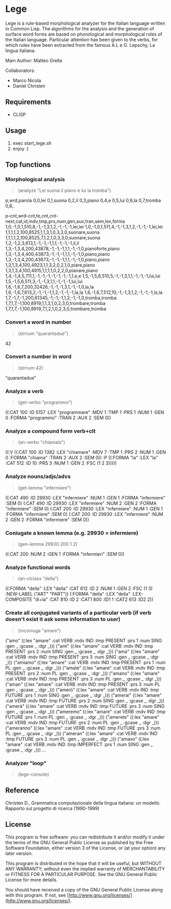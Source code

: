 # Lege 

Lege is a rule-based morphological analyzer for the Italian language written in Common Lisp.
The algorithms for the analysis and the generation of surface word forms are based on phonological and morphological rules of the Italian language. Particular attention has been given to the verbs, for which rules have been extracted from the famous A.L e G. Lepschy, La lingua italiana.

Main Author: Matteo Grella

Collaborators: 
- Marco Nicola
- Daniel Christen

## Requirements

- CLISP

## Usage

1. exec start_lege.sh
2. enjoy :)

## Top functions

### Morphological analysis
> (analyze "Lei suona il piano e lui la tromba")
> 
p,wrd,parola
0,0,lei
0,1,suona
0,2,il
0,3,piano
0,4,e
0,5,lui
0,6,la
0,7,tromba
0,8,.

p-cnt,wrd-cnt,te,cnt,cnt-next,cat,id,mdv,tmp,prs,num,gen,aux,tran,sem,lex,forma
1,0,-1,0,1,510,8,-1,-1,3,1,2,-1,-1,-1,lei,lei
1,0,-1,0,1,511,4,-1,-1,3,1,2,-1,-1,-1,lei,lei
1,1,1,1,2,100,8525,1,1,3,1,0,3,3,0,suonare,suona
1,1,1,1,2,100,8525,7,1,2,1,0,3,3,0,suonare,suona
1,2,-1,2,3,613,1,-1,-1,-1,1,1,-1,-1,-1,il,il
1,3,-1,3,4,200,43878,-1,-1,-1,1,1,-1,-1,0,pianoforte,piano
1,3,-1,3,4,400,43873,-1,-1,-1,1,1,-1,-1,0,piano,piano
1,3,-1,3,4,200,43873,-1,-1,-1,1,1,-1,-1,0,piano,piano
1,3,1,3,4,100,4923,1,1,3,2,0,2,1,0,piare,piano
1,3,1,3,4,100,4915,1,1,1,1,0,2,2,0,pianare,piano
1,4,-1,4,5,711,1,-1,-1,-1,-1,-1,-1,-1,1,e,e
1,5,-1,5,6,510,5,-1,-1,3,1,1,-1,-1,-1,lui,lui
1,5,-1,5,6,511,3,-1,-1,3,1,1,-1,-1,-1,lui,lui
1,6,-1,6,7,200,32426,-1,-1,-1,3,1,-1,-1,0,la,la
1,6,-1,6,7,613,2,-1,-1,-1,1,2,-1,-1,-1,la,la
1,6,-1,6,7,512,10,-1,-1,3,1,2,-1,-1,-1,la,la
1,7,-1,7,-1,200,61345,-1,-1,-1,1,2,-1,-1,0,tromba,tromba
1,7,1,7,-1,100,8919,1,1,3,1,0,2,3,0,trombare,tromba
1,7,1,7,-1,100,8919,7,1,2,1,0,2,3,0,trombare,tromba

### Convert a word in number
> (strnum "quarantadue")

42

### Convert a number in word
> (strnum 42)

"quarantadue"

### Analyze a verb
> (get-verbo "programmo")

((:CAT 100 :ID 5157 :LEX "programmare" :MDV 1 :TMP 1 :PRS 1 :NUM 1 :GEN 0
  :FORMA "programmo" :TRAN 2 :AUX 2 :SEM 0))

### Analyze a compound form verb+clt
> (an-verbo "chiamala")

((:V
  ((:CAT 100 :ID 1382 :LEX "chiamare" :MDV 7 :TMP 1 :PRS 2 :NUM 1 :GEN 0 :FORMA
    "chiama" :TRAN 2 :AUX 2 :SEM 0))
  :P
  ((:FORMA "la" :LEX "la" :CAT 512 :ID 10 :PRS 3 :NUM 1 :GEN 2 :FSC (1 2 3)))))

### Analyze nouns/adjs/advs
> (get-lemma "infermiere")

((:CAT 490 :ID 29930 :LEX "infermiere" :NUM 1 :GEN 1 :FORMA "infermiere" :SEM 0)
 (:CAT 490 :ID 29930 :LEX "infermiere" :NUM 2 :GEN 2 :FORMA "infermiere" :SEM 0)
 (:CAT 200 :ID 29930 :LEX "infermiere" :NUM 1 :GEN 1 :FORMA "infermiere" :SEM 0)
 (:CAT 200 :ID 29930 :LEX "infermiere" :NUM 2 :GEN 2 :FORMA "infermiere" :SEM 0))

### Coniugate a known lemma (e.g. 29930 = infermiere)
> (gen-lemma 29930 200 1 2)

((:CAT 200 :NUM 2 :GEN 1 :FORMA "infermieri" :SEM 0))


### Analyze functional words
> (an-clclass "della")

((:FORMA "della" :LEX "della" :CAT 612 :ID 2 :NUM 1 :GEN 2 :FSC (1 3)
  :NEW-LABEL ("ART" "PART"))
 (:FORMA "della" :LEX "della" :LEX-COMPOSITE "di+la" :CAT 810 :ID 2 :CAT1 800
  :ID1 1 :CAT2 613 :ID2 2))


### Create all conjugated variants of a particular verb (if verb doesn't exist it ask some information to user)
> (mconiuga "amare")

("amo" ((:lex "amare" :cat VERB :mdv IND :tmp PRESENT :prs 1 :num SING :gen _ :gcase _ :dgr _)))
("ami" ((:lex "amare" :cat VERB :mdv IND :tmp PRESENT :prs 2 :num SING :gen _ :gcase _ :dgr _)))
("ama" ((:lex "amare" :cat VERB :mdv IND :tmp PRESENT :prs 3 :num SING :gen _ :gcase _ :dgr _)))
("amiamo" ((:lex "amare" :cat VERB :mdv IND :tmp PRESENT :prs 1 :num PL :gen _ :gcase _ :dgr _)))
("amate" ((:lex "amare" :cat VERB :mdv IND :tmp PRESENT :prs 2 :num PL :gen _ :gcase _ :dgr _)))
("amano" ((:lex "amare" :cat VERB :mdv IND :tmp PRESENT :prs 3 :num PL :gen _ :gcase _ :dgr _)))
("aman" ((:lex "amare" :cat VERB :mdv IND :tmp PRESENT :prs 3 :num PL :gen _ :gcase _ :dgr _)))
("amerò" ((:lex "amare" :cat VERB :mdv IND :tmp FUTURE :prs 1 :num SING :gen _ :gcase _ :dgr _)))
("amerai" ((:lex "amare" :cat VERB :mdv IND :tmp FUTURE :prs 2 :num SING :gen _ :gcase _ :dgr _)))
("amerà" ((:lex "amare" :cat VERB :mdv IND :tmp FUTURE :prs 3 :num SING :gen _ :gcase _ :dgr _)))
("ameremo" ((:lex "amare" :cat VERB :mdv IND :tmp FUTURE :prs 1 :num PL :gen _ :gcase _ :dgr _)))
("amerete" ((:lex "amare" :cat VERB :mdv IND :tmp FUTURE :prs 2 :num PL :gen _ :gcase _ :dgr _)))
("ameranno" ((:lex "amare" :cat VERB :mdv IND :tmp FUTURE :prs 3 :num PL :gen _ :gcase _ :dgr _)))
("ameran" ((:lex "amare" :cat VERB :mdv IND :tmp FUTURE :prs 3 :num PL :gen _ :gcase _ :dgr _)))
("amavo" ((:lex "amare" :cat VERB :mdv IND :tmp IMPERFECT :prs 1 :num SING :gen _ :gcase _ :dgr _)))
...

### Analyzer "loop"
> (lege-console)

## Reference
Christen D., Grammatica computazionale della lingua italiana: un modello. Rapporto sul progetto di ricerca (1990-1999)

## License

This program is free software: you can redistribute it and/or modify it under the terms of the GNU General Public License as published by the Free Software Foundation, either version 3 of the License, or (at your option) any later version.

This program is distributed in the hope that it will be useful, but WITHOUT ANY WARRANTY; without even the implied warranty of MERCHANTABILITY or FITNESS FOR A PARTICULAR PURPOSE. See the GNU General Public License for more details.

You should have received a copy of the GNU General Public License along with this program. If not, see  [http://www.gnu.org/licenses/](http://www.gnu.org/licenses/).